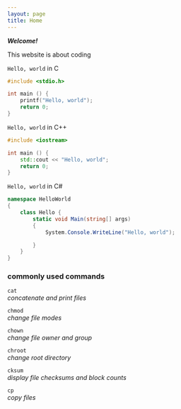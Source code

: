 ```yaml
---
layout: page
title: Home
---
```


**_Welcome!_**

This website is about coding

`Hello, world` in C
```c
#include <stdio.h>

int main () {
    printf("Hello, world");
    return 0;
}
```

`Hello, world` in C++
```c++
#include <iostream>

int main () {
    std::cout << "Hello, world";
    return 0;
}
```

`Hello, world` in C#
```c#
namespace HelloWorld
{
    class Hello {
        static void Main(string[] args)
        {
            System.Console.WriteLine("Hello, world");

        }
    }
}
```

### commonly used commands
`cat`  
    _concatenate and print files_

`chmod`  
    _change file modes_

`chown`  
    _change file owner and group_

`chroot`  
     _change root directory_

`cksum`  
    _display file checksums and block counts_

`cp`  
    _copy files_
